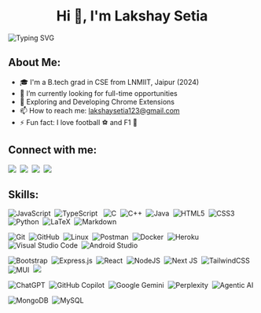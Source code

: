 <!-- markdownlint-disable MD033 MD041 -->
<h1 align="center">Hi 👋, I'm Lakshay Setia</h1>
<!-- markdownlint-enable MD033 -->

![Typing SVG](https://readme-typing-svg.demolab.com?font=Roberto+Mono&size=25&pause=1000&color=3FB950&center=true&vCenter=true&width=1000&lines=Fullstack+Developer;Software+Engineer)

<!-- [![Typing SVG](https://readme-typing-svg.demolab.com?font=Fira+Code&color=00FF31&background=161B2200&center=true&vCenter=true&multiline=true&width=800&lines=%F0%9F%91%8B+Hi!+I+am+Lakshay+Setia)](https://git.io/typing-svg) -->
<!-- 
<br>
<br> -->

## About Me:
- 🎓 I'm a B.tech grad in CSE from LNMIIT, Jaipur (2024)
- 🔭 I’m currently looking for full-time opportunities
- 🌱 Exploring and Developing Chrome Extensions
- 📫 How to reach me: [lakshaysetia123@gmail.com](mailto:lakshaysetia123@gmail.com)
- ⚡ Fun fact: I love football ⚽ and F1 🏁

## Connect with me:
<p align = "center">


[<img src ="https://img.shields.io/badge/website-%23.svg?&style=for-the-badge&logo=web&logoColor=white%22&color=black">](https://lakpro.github.io)&nbsp;
[<img src="https://img.shields.io/badge/linkedin-%2312100E.svg?&style=for-the-badge&logo=linkedin&logoColor=white&color=black" />](https://www.linkedin.com/in/lakshay-setia/)&nbsp;
[<img src="https://img.shields.io/badge/instagram-%2312100E.svg?&style=for-the-badge&logo=instagram&logoColor=white&color=black" />](https://www.instagram.com/lakshay.setia/)&nbsp;
 [<img src ="https://img.shields.io/badge/mail-%23.svg?&style=for-the-badge&logo=post&logoColor=white%22&color=black">](mailto:lakshaysetia123@gmail.com)&nbsp;
</p>

## Skills:

<!-- #### Languages: -->
![JavaScript](https://img.shields.io/badge/javascript-%23323330.svg?style=for-the-badge&logo=javascript&logoColor=%23F7DF1E)&nbsp;
![TypeScript](https://img.shields.io/badge/typescript-%23007ACC.svg?style=for-the-badge&logo=typescript&logoColor=white)&nbsp;&nbsp;
![C](https://img.shields.io/badge/c-%2300599C.svg?style=for-the-badge&logo=c&logoColor=white)&nbsp;
![C++](https://img.shields.io/badge/c++-%2300599C.svg?style=for-the-badge&logo=c%2B%2B&logoColor=white)&nbsp;
![Java](https://img.shields.io/badge/Java-ED8B00?style=for-the-badge&logo=java&logoColor=white)&nbsp;
![HTML5](https://img.shields.io/badge/html5-%23E34F26.svg?style=for-the-badge&logo=html5&logoColor=white)&nbsp;
![CSS3](https://img.shields.io/badge/css3-%231572B6.svg?style=for-the-badge&logo=css3&logoColor=white)&nbsp;
![Python](https://img.shields.io/badge/Python-3776AB?style=for-the-badge&logo=python&logoColor=white)&nbsp;
![LaTeX](https://img.shields.io/badge/latex-%23008080.svg?style=for-the-badge&logo=latex&logoColor=white)&nbsp;
![Markdown](https://img.shields.io/badge/markdown-%23000000.svg?style=for-the-badge&logo=markdown&logoColor=white)&nbsp;



<!-- #### Tools and Platforms -->
![Git](https://img.shields.io/badge/GIT-E44C30?style=for-the-badge&logo=git&logoColor=white)&nbsp;
![GitHub](https://img.shields.io/badge/github-%23121011.svg?style=for-the-badge&logo=github&logoColor=white)&nbsp;
![Linux](https://img.shields.io/badge/Linux-FCC624?style=for-the-badge&logo=linux&logoColor=black)&nbsp;
![Postman](https://img.shields.io/badge/Postman-FF6C37?style=for-the-badge&logo=postman&logoColor=white)&nbsp;
![Docker](https://img.shields.io/badge/docker-%230db7ed.svg?style=for-the-badge&logo=docker&logoColor=white)&nbsp;
![Heroku](https://img.shields.io/badge/heroku-%23430098.svg?style=for-the-badge&logo=heroku&logoColor=white)&nbsp;
![Visual Studio Code](https://img.shields.io/badge/Visual%20Studio%20Code-0078d7.svg?style=for-the-badge&logo=visual-studio-code&logoColor=white)&nbsp;
![Android Studio](https://img.shields.io/badge/Android%20Studio-3DDC84.svg?style=for-the-badge&logo=android-studio&logoColor=white)&nbsp;


<!-- #### Frameworks -->
![Bootstrap](https://img.shields.io/badge/bootstrap-%238511FA.svg?style=for-the-badge&logo=bootstrap&logoColor=white)&nbsp;
![Express.js](https://img.shields.io/badge/express.js-%23404d59.svg?style=for-the-badge&logo=express&logoColor=%2361DAFB)&nbsp;
![React](https://img.shields.io/badge/react-%2320232a.svg?style=for-the-badge&logo=react&logoColor=%2361DAFB)&nbsp;
![NodeJS](https://img.shields.io/badge/node.js-6DA55F?style=for-the-badge&logo=node.js&logoColor=white)&nbsp;
![Next JS](https://img.shields.io/badge/Next-black?style=for-the-badge&logo=next.js&logoColor=white)&nbsp;
![TailwindCSS](https://img.shields.io/badge/tailwindcss-%2338B2AC.svg?style=for-the-badge&logo=tailwind-css&logoColor=white)&nbsp;
![MUI](https://img.shields.io/badge/MUI-%230081CB.svg?style=for-the-badge&logo=mui&logoColor=white)&nbsp;
<img src ="https://img.shields.io/badge/passport.js-%23.svg?&style=for-the-badge&logo=post&logoColor=white%22&color=black">&nbsp;

<!-- #### AI -->
![ChatGPT](https://img.shields.io/badge/ChatGPT-74aa9c?style=for-the-badge&logo=openai&logoColor=white)&nbsp;
![GitHub Copilot](https://img.shields.io/badge/GitHub%20Copilot-000000?style=for-the-badge&logo=githubcopilot&logoColor=white)&nbsp;
![Google Gemini](https://img.shields.io/badge/Google%20Gemini-886FBF?style=for-the-badge&logo=googlegemini&logoColor=white)&nbsp;
![Perplexity](https://img.shields.io/badge/Perplexity-1FB8CD?style=for-the-badge&logo=perplexity&logoColor=white)&nbsp;
![Agentic AI](https://img.shields.io/badge/Agentic%20AI-000000?style=for-the-badge&logo=googlegemini)&nbsp;

<!-- #### Database -->
![MongoDB](https://img.shields.io/badge/MongoDB-%234ea94b.svg?style=for-the-badge&logo=mongodb&logoColor=white)&nbsp;
![MySQL](https://img.shields.io/badge/MySQL-00000F?style=for-the-badge&logo=mysql&logoColor=white)&nbsp;






<!-- ### 📢 Find me elsewhere -->
<!-- markdownlint-disable MD033 MD041 -->
<!-- <div style="background-color:white;">
   <a href="https://github.com/search?q=extension%3Amd+%22https+readme+typing+svg%22&type=Code" alt="Users" title="Repo users">
    <img src="https://img.shields.io/badge/linkedin-%230077B5.svg?style=for-the-badge&logo=linkedin&logoColor=white"/></a>
   <a href="https://github.com/search?q=extension%3Amd+%22https+readme+typing+svg%22&type=Code" alt="Users" title="Repo users">
    <img src="https://img.shields.io/badge/Portfolio-%23000000.svg?style=for-the-badge&logo=firefox&logoColor=#FF7139"/></a>
   <a href="https://github.com/search?q=extension%3Amd+%22https+readme+typing+svg%22&type=Code" alt="Users" title="Repo users">
    <img src="https://img.shields.io/badge/Gmail-D14836?style=for-the-badge&logo=gmail&logoColor=white"/></a>
   <a href="https://github.com/search?q=extension%3Amd+%22https+readme+typing+svg%22&type=Code" alt="Users" title="Repo users">
    <img src="https://img.shields.io/badge/Instagram-%23E4405F.svg?style=for-the-badge&logo=Instagram&logoColor=white"/></a>
   <a href="https://github.com/search?q=extension%3Amd+%22https+readme+typing+svg%22&type=Code" alt="Users" title="Repo users">
    <img src="https://img.shields.io/badge/github-%23121011.svg?style=for-the-badge&logo=github&logoColor=white"/></a>
</div> -->
<!-- markdownlint-enable MD033 -->
<!-- <br>
  <br>
<br>
 -->
